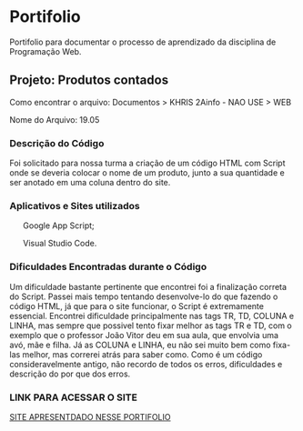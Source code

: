 # Portifolio
<p> Portifolio para documentar o processo de aprendizado da disciplina de Programação Web. </p>

<h2> Projeto: Produtos contados </h2>
<p> Como encontrar o arquivo: Documentos > KHRIS 2Ainfo - NAO USE > WEB </p>
<p> Nome do Arquivo: 19.05 </p>

<h3> Descrição do Código </h3>
<p> Foi solicitado para nossa turma a criação de um código HTML com Script onde se deveria colocar o nome de um produto, junto a sua quantidade e ser anotado em uma coluna dentro do site. </p>

<h3> Aplicativos e Sites utilizados </h3>
<ul> Google App Script; </ul>
<ul> Visual Studio Code. </ul>

<h3> Dificuldades Encontradas durante o Código </h3>
<p> Um dificuldade bastante pertinente que encontrei foi a finalização correta do Script. Passei mais tempo tentando desenvolve-lo do que fazendo o código HTML, já que para o site funcionar, o Script é extremamente essencial.
  Encontrei dificuldade principalmente nas tags TR, TD, COLUNA e LINHA, mas sempre que possivel tento fixar melhor as tags TR e TD, com o exemplo que o professor João Vitor deu em sua aula, que envolvia uma avó, mãe e filha. 
  Já as COLUNA e LINHA, eu não sei muito bem como fixa-las melhor, mas correrei atrás para saber como.
  Como é um código consideravelmente antigo, não recordo de todos os erros, dificuldades e descrição do por que dos erros. </p>
  
<h3> LINK PARA ACESSAR O SITE </h3>
<a href="[https://www.homehost.com.br/](https://script.google.com/macros/s/AKfycbxY9dv5ZSOTkM20LPeEt6t1dBah9GI3LP_WfaHeZ65kirhNml6grgT7GPzz5AnUdmxI/exec)">SITE APRESENTDADO NESSE PORTIFOLIO</a>
